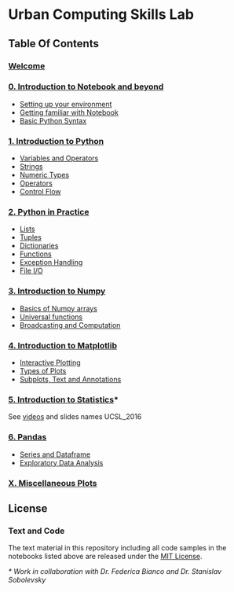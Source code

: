 # Urban Computing Skills Lab

## Table Of Contents

### [Welcome](https://github.com/Mohitsharma44/ucsl17/blob/master/notebooks/00-00%20Welcome.ipynb)

### [0. Introduction to Notebook and beyond](https://github.com/Mohitsharma44/ucsl17/blob/master/notebooks/00-02%20Introduction%20to%20Notebook%20and%20beyond.ipynb)
- [Setting up your environment]()
- [Getting familiar with Notebook]()
- [Basic Python Syntax]()

### [1. Introduction to Python](https://github.com/Mohitsharma44/ucsl17/blob/master/notebooks/01-00%20Introduction%20to%20Python.ipynb)
- [Variables and Operators](https://github.com/Mohitsharma44/ucsl17/blob/master/notebooks/01-01%20Variables.ipynb)
- [Strings](https://github.com/Mohitsharma44/ucsl17/blob/master/notebooks/01-02%20Strings.ipynb)
- [Numeric Types](https://github.com/Mohitsharma44/ucsl17/blob/master/notebooks/01-03%20Numeric%20Types.ipynb)
- [Operators](https://github.com/Mohitsharma44/ucsl17/blob/master/notebooks/01-04%20Operators.ipynb)
- [Control Flow](https://github.com/Mohitsharma44/ucsl17/blob/master/notebooks/01-05%20Control%20Flow.ipynb)

### [2. Python in Practice](https://github.com/Mohitsharma44/ucsl17/blob/master/notebooks/02-00%20Python%20in%20Practice.ipynb)
- [Lists](https://github.com/Mohitsharma44/ucsl17/blob/master/notebooks/02-01%20Lists.ipynb)
- [Tuples](https://github.com/Mohitsharma44/ucsl17/blob/master/notebooks/02-02%20Tuples.ipynb)
- [Dictionaries](https://github.com/Mohitsharma44/ucsl17/blob/master/notebooks/02-03%20Dictionaries.ipynb)
- [Functions](https://github.com/Mohitsharma44/ucsl17/blob/master/notebooks/02-04%20Functions.ipynb)
- [Exception Handling](https://github.com/Mohitsharma44/ucsl17/blob/master/notebooks/02-04%20Functions.ipynb)
- [File I/O](https://github.com/Mohitsharma44/ucsl17/blob/master/notebooks/02-06%20File%20IO.ipynb)

### [3. Introduction to Numpy](https://github.com/Mohitsharma44/ucsl17/blob/master/notebooks/03-00%20Introduction%20to%20Numpy.ipynb)
- [Basics of Numpy arrays](https://github.com/Mohitsharma44/ucsl17/blob/master/notebooks/03-01%20Numpy%20Array%20Basics.ipynb)
- [Universal functions](https://github.com/Mohitsharma44/ucsl17/blob/master/notebooks/03-02%20Ufuncs.ipynb)
- [Broadcasting and Computation](https://github.com/Mohitsharma44/ucsl17/blob/master/notebooks/03-03%20Broadcasting%20and%20computation.ipynb)

### [4. Introduction to Matplotlib](https://github.com/Mohitsharma44/ucsl17/blob/master/notebooks/04-00%20Introduction%20to%20Matplotlib.ipynb)
- [Interactive Plotting](https://github.com/Mohitsharma44/ucsl17/blob/master/notebooks/04-01%20Interactive%20Plotting%20with%20Matplotlib.ipynb)
- [Types of Plots](https://github.com/Mohitsharma44/ucsl17/blob/master/notebooks/04-02%20Various%20types%20of%20plots.ipynb)
- [Subplots, Text and Annotations](https://github.com/Mohitsharma44/ucsl17/blob/master/notebooks/04-03%20Subplots%20text%20and%20annotations.ipynb)

### [5. Introduction to Statistics](https://github.com/Mohitsharma44/ucsl17/tree/master/notebooks/05-00%20Statistics)*
See [videos](https://serv.cusp.nyu.edu/~fbianco/PUIdata/UCSLvideos/) and slides names UCSL_2016

### [6. Pandas](https://github.com/Mohitsharma44/ucsl17/blob/master/notebooks/05-00%20Intro%20to%20Pandas.ipynb)
- [Series and Dataframe](https://github.com/Mohitsharma44/ucsl17/blob/master/notebooks/05-01%20Series%20and%20Dataframe.ipynb)
- [Exploratory Data Analysis](https://github.com/Mohitsharma44/ucsl17/blob/master/notebooks/05-02%20Exploratory%20Data%20Analysis%20using%20Pandas.ipynb)

### [X. Miscellaneous Plots](https://github.com/Mohitsharma44/ucsl17/blob/master/notebooks/XX%20Miscellaneous%20plots.ipynb)

## License
### Text and Code
The text material in this repository including all code samples in the notebooks
listed above are released under the [MIT License](https://github.com/Mohitsharma44/ucsl17/blob/master/LICENSE).

_* Work in collaboration with Dr. Federica Bianco and Dr. Stanislav Sobolevsky_
